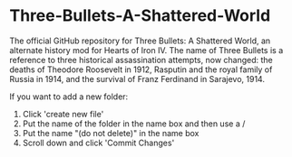 # Three-Bullets-A-Shattered-World
The official GitHub repository for Three Bullets: A Shattered World, an alternate history mod for Hearts of Iron IV. The name of Three Bullets is a reference to three historical assassination attempts, now changed: the deaths of Theodore Roosevelt in 1912, Rasputin and the royal family of Russia in 1914, and the survival of Franz Ferdinand in Sarajevo, 1914.

If you want to add a new folder:
  1. Click 'create new file'
  2. Put the name of the folder in the name box and then use a /
  3. Put the name "(do not delete)" in the name box
  4. Scroll down and click 'Commit Changes'
